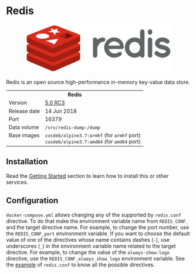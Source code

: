 # Redis

<p align="center">
    <img src="logo.svg" width="400">
</p>

Redis is an open source high-performance in-memory key-value data store.

<table>
  <tr>
    <td align="center" colspan="2"><b>Redis</b></td>
  </tr>
  <tr>
    <td>Version</td>
    <td><a href="https://raw.githubusercontent.com/antirez/redis/5.0/00-RELEASENOTES">5.0 RC3</a></td>
  </tr>
  <tr>
    <td>Release date</td>
    <td>14 Jun 2018</td>
  </tr>
  <tr>
    <td>Port</td>
    <td>16379</td>
  </tr> 
  <tr>
    <td>Data volume</td>
    <td><code>/srv/redis-dump:/dump</code></td>
  </tr> 
  <tr>
    <td valign="top">Base images</td>
    <td>
        <code>cusdeb/alpine3.7:armhf</code> (for <code>armhf</code> port)<br>
        <code>cusdeb/alpine3.7:amd64</code> (for <code>amd64</code> port)
    </td>
  </tr>
</table>

## Installation

Read the [Getting Started](https://github.com/tolstoyevsky/mmb#getting-started) section to learn how to install this or other services.

## Configuration

`docker-compose.yml` allows changing any of the supported by `redis.conf` directive. To do that make the environment variable name from `REDIS_CONF_` and the target directive name. For example, to change the port number, use the `REDIS_CONF_port` environment variable. If you want to choose the default value of one of the directives whose name contains dashes (`-`), use underscores (`_`) in the environment variable name related to the target directive. For example, to change the value of the `always-show-logo` directive, use the `REDIS_CONF_always_show_logo` environment variable. See the [example](http://download.redis.io/redis-stable/redis.conf) of `redis.conf` to know all the possible directives.

